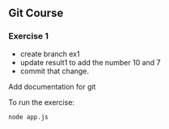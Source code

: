 ## Git Course

### Exercise 1

- create branch ex1
- update result1 to add the number 10 and 7
- commit that change.

Add documentation for git

To run the exercise:
```
node app.js
```
